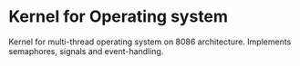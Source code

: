 # Kernel for Operating system
Kernel for multi-thread operating system on 8086 architecture. Implements semaphores, signals and event-handling.

